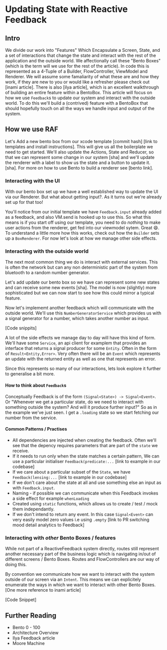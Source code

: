#  Updating State with Reactive Feedback


## Intro

We divide our work into "Features" Which Encapsulate a Screen, State, and a set of interactions that change the state and interact with the rest of the application and the outside world. We affectionally call these "Bento Boxes" (which is the term will we use for the rest of the article). In code this is represented as a 4-Tuple of a Builder, FlowController, ViewModel and Renderer. We will assume some famaliarity of what these are and how they work, if they are new to you or would like a refresher please check out [inami article]. There is also [ilya article], which is an excellent walkthrough of building an entire feature within a BentoBox. This article will focus on how we use `Feedback`s to update our system and interact with the outside world. To do this we'll build a (contrived) feature with a BentoBox that should hopefully touch on all the ways we handle input and output of the system. 

## How we use RAF

Let's Add a new bento box from our xcode template [commit hash] [link to templates and install instructions]. This will give us all the boilerplate we need to get started. We'll also update the Actions, State and Reducer, so that we can represent some change in our system [sha] and we'll update the renderer with a label to show us the state and a button to update it. [sha]. For more on how to use Bento to build a renderer see [bento link].

### Interacting with the UI

With our bento box set up we have a well established way to update the UI via our Renderer. But what about getting input?. As it turns out we're already set up for that too!

You'll notice from our initial template we have `Feedback.input` already added as a feedback, and also VM.send is hooked up to use this. So what this means is if you start off using our template, you need to do _nothing_ to make user actions from the renderer, get fed into our viewmodel sytem. Great 😄. To understand a little more how this works, check out how the `Builder` sets up a `BoxRenderer`. For now let's look at how we manage other side effects.

### Interacting with the outside world

The next most common thing we do is interact with external services. This is often the network but can any non deterministic part of the system from bluetooth to a random number generator. 

Let's add update our bento box so we have can represent some new states and can receive some new events [sha]. The model is now (slightly) more sophisticated but we can now start to see how this could mirror a typical feature.

Now let's implememt another feedback which will communicate with the outside world. We'll use this `NumberGeneratorService` which provides us with a signal generator for a number, which takes another number as input.

[Code snippits]

A lot of the side effects we manage day to day will have this kind of form. We'll have some `Service`, an api client for examplem that provides an interface that returns a signal producer for some `Entity`. Often in the form of `Result<Entity,Error>`. Very often there will be an `Event` which represents an update with the returned entity as well as one that represents an error. 

Since this represents so many of our interactions, lets look explore it further to generalise a bit more.

#### How to think about `Feedback`s

Conceptually Feedback is of the form `(Signal<State>) -> Signal<Event>`. Or "Whenever we get a particular state, do we need to interact with something outside the system? And will it produce further input?" So as in the example we've just seen. I get a `.loading` state so we start fetching our number from the service.

#### Common Patterns / Practises

- All dependencies are injected when creating the feedback. Often we'll see that the depency requires parameters that are part of the `state` we receive.
- If it needs to run only when the state matches a certain pattern, We can use a particular initialiser `Feedback(predicate:...`  [link to example in our codebase]
- If we care about a particular subset of the `State`, we have `Feedback(lensing:...` [link to example in our codebase]
- If we don't care about the state at all and use something else an input as with `Feedback.input`.
- Naming - if possible we can communicate when this Feedback invokes a side effect for example `whenLoading`
- Created using `static` functions, which allows us to create / test / mock them independantly.
- If we don't intend to return any event. In this case `Signal<Event>` can very easily model zero values i.e using `.empty` [link to PR switching mood detail analytics to Feedback]


### Interacting with _other_ Bento Boxes / features

While not part of a ReactiveFeedback system directly, routes still represent another necessary part of the business logic which is navigating in/out of different screens / Bento Boxes. Routes and FlowControllers are our way of doing this. 

By convention we communicate how we want to interact with the system outside of our screen via an `Intent`. This means we can explicitely enumerate the ways in which we want to interact with other Bento Boxes. [One more reference to inami article]

[Code Snippet]


## Further Reading

- Bento 0 - 100
- Architecture Overview
- Ilya Feedback article
- Moore Machine
